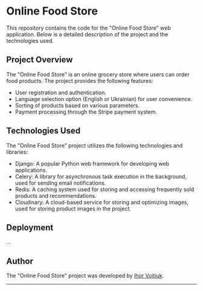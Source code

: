 # Online Food Store

This repository contains the code for the "Online Food Store" web application. Below is a detailed description of the project and the technologies used.

## Project Overview

The "Online Food Store" is an online grocery store where users can order food products. The project provides the following features:

- User registration and authentication.
- Language selection option (English or Ukrainian) for user convenience.
- Sorting of products based on various parameters.
- Payment processing through the Stripe payment system.

## Technologies Used

The "Online Food Store" project utilizes the following technologies and libraries:

- Django: A popular Python web framework for developing web applications.
- Celery: A library for asynchronous task execution in the background, used for sending email notifications.
- Redis: A caching system used for storing and accessing frequently sold products and recommendations.
- Cloudinary: A cloud-based service for storing and optimizing images, used for storing product images in the project.

## Deployment

...

## Author

The "Online Food Store" project was developed by [Ihor Voitiuk](https://github.com/IhorVoitiuk).

---
